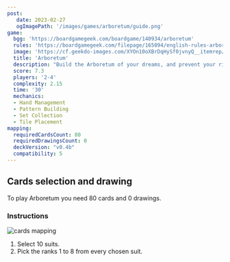 ```yaml
---
post: 
   date: 2023-02-27
   ogImagePath: '/images/games/arboretum/guide.png'
game:
  bgg: 'https://boardgamegeek.com/boardgame/140934/arboretum'
  rules: 'https://boardgamegeek.com/filepage/165094/english-rules-arboretum-renegade-game-studios'
  image: 'https://cf.geekdo-images.com/XYOn10oXBrDqHySf0jvnyQ__itemrep/img/RRL2F2DBTNG4cO4c_oJIOlfGPes=/fit-in/246x300/filters:strip_icc()/pic4172124.png'
  title: 'Arboretum'
  description: "Build the Arboretum of your dreams, and prevent your rival from building theirs."
  score: 7.3
  players: '2-4'
  complexity: 2.15
  time: '30'
  mechanics:
  - Hand Management
  - Pattern Building
  - Set Collection
  - Tile Placement
mapping:
  requiredCardsCount: 80
  requiredDrawingsCount: 0
  deckVersion: "v0.4b"
  compatibility: 5
---
```


## Cards selection and drawing

To play Arboretum you need 80 cards and 0 drawings.

### Instructions

![cards mapping](/images/games/arboretum/guide.png)

1. Select 10 suits.
1. Pick the ranks 1 to 8 from every chosen suit.
